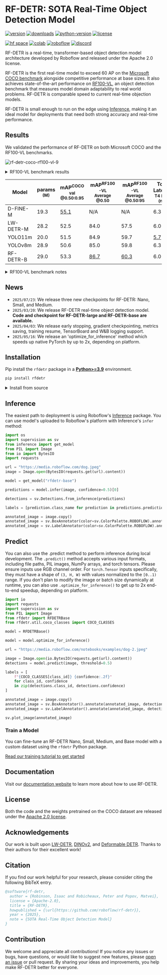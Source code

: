 # RF-DETR: SOTA Real-Time Object Detection Model

[![version](https://badge.fury.io/py/rfdetr.svg)](https://badge.fury.io/py/rfdetr)
[![downloads](https://img.shields.io/pypi/dm/rfdetr)](https://pypistats.org/packages/rfdetr)
[![python-version](https://img.shields.io/pypi/pyversions/rfdetr)](https://badge.fury.io/py/rfdetr)
[![license](https://img.shields.io/badge/license-Apache%202.0-blue)](https://github.com/roboflow/rfdetr/blob/main/LICENSE)

[![hf space](https://img.shields.io/badge/%F0%9F%A4%97%20Hugging%20Face-Spaces-blue)](https://huggingface.co/spaces/SkalskiP/RF-DETR)
[![colab](https://colab.research.google.com/assets/colab-badge.svg)](https://colab.research.google.com/github/roboflow-ai/notebooks/blob/main/notebooks/how-to-finetune-rf-detr-on-detection-dataset.ipynb)
[![roboflow](https://raw.githubusercontent.com/roboflow-ai/notebooks/main/assets/badges/roboflow-blogpost.svg)](https://blog.roboflow.com/rf-detr)
[![discord](https://img.shields.io/discord/1159501506232451173?logo=discord&label=discord&labelColor=fff&color=5865f2&link=https%3A%2F%2Fdiscord.gg%2FGbfgXGJ8Bk)](https://discord.gg/GbfgXGJ8Bk)

RF-DETR is a real-time, transformer-based object detection model architecture developed by Roboflow and released under the Apache 2.0 license.

RF-DETR is the first real-time model to exceed 60 AP on the [Microsoft COCO benchmark](https://cocodataset.org/#home) alongside competitive performance at base sizes. It also achieves state-of-the-art performance on [RF100-VL](https://github.com/roboflow/rf100-vl), an object detection benchmark that measures model domain adaptability to real world problems. RF-DETR is comparable speed to current real-time objection models.

RF-DETR is small enough to run on the edge using [Inference](https://github.com/roboflow/inference), making it an ideal model for deployments that need both strong accuracy and real-time performance.

## Results

We validated the performance of RF-DETR on both Microsoft COCO and the RF100-VL benchmarks.

![rf-detr-coco-rf100-vl-9](https://github.com/user-attachments/assets/fdb6c31d-f11f-4518-8377-5671566265a4)

<details>
<summary>RF100-VL benchmark results</summary>

<br>
    
<img src="https://github.com/user-attachments/assets/e61a7ba4-5294-40a9-8cd7-4fc924639924" alt="rf100-vl-map50">
</details>

| Model            | params<br><sup>(M) | mAP<sup>COCO val<br>@0.50:0.95 | mAP<sup>RF100-VL<br>Average @0.50 | mAP<sup>RF100-VL<br>Average @0.50:95 | Total Latency<br><sup>T4 bs=1<br>(ms) |
|------------------|--------------------|--------------------------------|-----------------------------------|---------------------------------------|---------------------------------------|
| D-FINE-M         | 19.3               | <ins>55.1</ins>                | N/A                               | N/A                                   | 6.3                                   |
| LW-DETR-M        | 28.2               | 52.5                           | 84.0                              | 57.5                                  | 6.0                                   |
| YOLO11m          | 20.0               | 51.5                           | 84.9                              | 59.7                                  | <ins>5.7</ins>                        |
| YOLOv8m          | 28.9               | 50.6                           | 85.0                              | 59.8                                  | 6.3                                   |
| RF-DETR-B        | 29.0               | 53.3                           | <ins>86.7</ins>                   | <ins>60.3</ins>                       | 6.0                                   |


<details>
<summary>RF100-VL benchmark notes</summary>

- The "Total Latency" reported here is measured on a T4 GPU using TensorRT10 FP16 (ms/img) and was introduced by LW-DETR. Unlike transformer-based models, YOLO models perform Non-Maximum Suppression (NMS) after generating predictions to refine bounding box candidates. While NMS boosts accuracy, it also slightly reduces speed due to the additional computation required, which varies with the number of objects in an image. Notably, many YOLO benchmarks include NMS in accuracy measurements but exclude it from speed metrics. By contrast, our benchmarking—following LW-DETR’s approach—factors in NMS latency to provide a uniform measure of the total time needed to obtain a final result across all models on the same hardware.

- D-FINE’s fine-tuning capability is currently unavailable, making its domain adaptability performance inaccessible. The authors [caution](https://github.com/Peterande/D-FINE) that “if your categories are very simple, it might lead to overfitting and suboptimal performance.” Furthermore, several open issues ([#108](https://github.com/Peterande/D-FINE/issues/108), [#146](https://github.com/Peterande/D-FINE/issues/146), [#169](https://github.com/Peterande/D-FINE/issues/169), [#214](https://github.com/Peterande/D-FINE/issues/214)) currently prevent successful fine-tuning. We have opened an additional issue in hopes of ultimately benchmarking D-FINE with RF100-VL.
</details>

## News

- `2025/07/23`: We release three new checkpoints for RF-DETR: Nano, Small, and Medium.
- `2025/03/20`: We release RF-DETR real-time object detection model. **Code and checkpoint for RF-DETR-large and RF-DETR-base are available.**
- `2025/04/03`: We release early stopping, gradient checkpointing, metrics saving, training resume, TensorBoard and W&B logging support.
- `2025/05/16`: We release an 'optimize_for_inference' method which speeds up native PyTorch by up to 2x, depending on platform.

## Installation

Pip install the `rfdetr` package in a [**Python>=3.9**](https://www.python.org/) environment.

```bash
pip install rfdetr
```

<details>
<summary>Install from source</summary>

<br>

By installing RF-DETR from source, you can explore the most recent features and enhancements that have not yet been officially released. Please note that these updates are still in development and may not be as stable as the latest published release.

```bash
pip install git+https://github.com/roboflow/rf-detr.git
```

</details>

## Inference

The easiest path to deployment is using Roboflow's [Inference](https://github.com/roboflow/inference) package. You can use model's uploaded to Roboflow's platform with Inference's `infer` method:

```python
import os
import supervision as sv
from inference import get_model
from PIL import Image
from io import BytesIO
import requests

url = "https://media.roboflow.com/dog.jpeg"
image = Image.open(BytesIO(requests.get(url).content))

model = get_model("rfdetr-base")

predictions = model.infer(image, confidence=0.5)[0]

detections = sv.Detections.from_inference(predictions)

labels = [prediction.class_name for prediction in predictions.predictions]

annotated_image = image.copy()
annotated_image = sv.BoxAnnotator(color=sv.ColorPalette.ROBOFLOW).annotate(annotated_image, detections)
annotated_image = sv.LabelAnnotator(color=sv.ColorPalette.ROBOFLOW).annotate(annotated_image, detections, labels)
```

## Predict

You can also use the .predict method to perform inference during local development. The `.predict()` method accepts various input formats, including file paths, PIL images, NumPy arrays, and torch tensors. Please ensure inputs use RGB channel order. For `torch.Tensor` inputs specifically, they must have a shape of `(3, H, W)` with values normalized to the `[0..1)` range. If you don't plan to modify the image or batch size dynamically at runtime, you can also use `.optimize_for_inference()` to get up to 2x end-to-end speedup, depending on platform.

```python
import io
import requests
import supervision as sv
from PIL import Image
from rfdetr import RFDETRBase
from rfdetr.util.coco_classes import COCO_CLASSES

model = RFDETRBase()

model = model.optimize_for_inference()

url = "https://media.roboflow.com/notebooks/examples/dog-2.jpeg"

image = Image.open(io.BytesIO(requests.get(url).content))
detections = model.predict(image, threshold=0.5)

labels = [
    f"{COCO_CLASSES[class_id]} {confidence:.2f}"
    for class_id, confidence
    in zip(detections.class_id, detections.confidence)
]

annotated_image = image.copy()
annotated_image = sv.BoxAnnotator().annotate(annotated_image, detections)
annotated_image = sv.LabelAnnotator().annotate(annotated_image, detections, labels)

sv.plot_image(annotated_image)
```

### Train a Model

You can fine-tune an RF-DETR Nano, Small, Medium, and Base model with a custom dataset using the `rfdetr` Python package.

[Read our training tutorial to get started](https://rfdetr.roboflow.com/learn/train/)

## Documentation

Visit our [documentation website](https://rfdetr.roboflow.com) to learn more about how to use RF-DETR.

## License

Both the code and the weights pretrained on the COCO dataset are released under the [Apache 2.0 license](https://github.com/roboflow/r-flow/blob/main/LICENSE).

## Acknowledgements

Our work is built upon [LW-DETR](https://arxiv.org/pdf/2406.03459), [DINOv2](https://arxiv.org/pdf/2304.07193), and [Deformable DETR](https://arxiv.org/pdf/2010.04159). Thanks to their authors for their excellent work!

## Citation

If you find our work helpful for your research, please consider citing the following BibTeX entry.

```bibtex
@software{rf-detr,
  author = {Robinson, Isaac and Robicheaux, Peter and Popov, Matvei},
  license = {Apache-2.0},
  title = {RF-DETR},
  howpublished = {\url{https://github.com/roboflow/rf-detr}},
  year = {2025},
  note = {SOTA Real-Time Object Detection Model}
}
```

## Contribution

We welcome and appreciate all contributions! If you notice any issues or bugs, have questions, or would like to suggest new features, please [open an issue](https://github.com/roboflow/rf-detr/issues/new) or pull request. By sharing your ideas and improvements, you help make RF-DETR better for everyone.